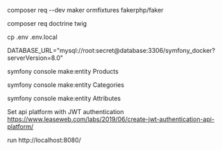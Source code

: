 composer req --dev maker ormfixtures fakerphp/faker

composer req doctrine twig

cp .env .env.local

DATABASE_URL="mysql://root:secret@database:3306/symfony_docker?serverVersion=8.0"

symfony console make:entity Products

symfony console make:entity Categories

symfony console make:entity Attributes

Set api platform with JWT authentication
https://www.leaseweb.com/labs/2019/06/create-jwt-authentication-api-platform/

run http://localhost:8080/